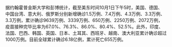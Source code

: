 据约翰霍普金斯大学和彭博统计，截至美东时间10月1日下午5时，美国、德国、中国台湾、意大利、俄罗斯分别新增确诊1.5万例、7.4万例、4.3万例、3.3万例、3.3万例，累计确诊9639万例、3339万例、650万例、2250万例、2072万例，疫苗接种完毕比率为67.0%、76.3%、86.0%、80.4%、52.5%。此外，印度、法国、巴西、韩国、英国、日本、土耳其、西班牙、越南、澳大利亚累计确诊超过1000万例。目前全球累计确诊6.18亿例，累计死亡655万例。